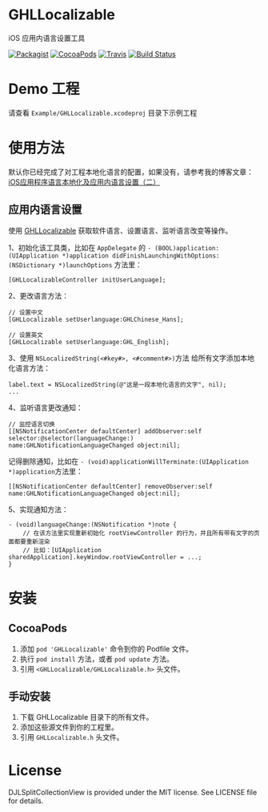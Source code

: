 # GHLLocalizable

iOS 应用内语言设置工具

[![Packagist](https://img.shields.io/badge/license-MIT-green.svg)](https://raw.githubusercontent.com/gonghonglou/GHLLocalizable/master/LICENSE)
[![CocoaPods](https://img.shields.io/badge/pod-v1.3.1-green.svg)](https://cocoapods.org/pods/GHLLocalizable)
[![Travis](https://img.shields.io/badge/platform-ios-green.svg)](https://www.apple.com/nl/ios)
[![Build Status](https://travis-ci.org/gonghonglou/GHLLocalizable.svg?branch=master)](https://travis-ci.org/gonghonglou/GHLLocalizable)


# Demo 工程
请查看 `Example/GHLLocalizable.xcodeproj` 目录下示例工程

# 使用方法

默认你已经完成了对工程本地化语言的配置，如果没有，请参考我的博客文章：[iOS应用程序语言本地化及应用内语言设置（二）](http://gonghonglou.com/2018/03/14/set-language-2/)

## 应用内语言设置

使用 [GHLLocalizable](https://github.com/gonghonglou/GHLLocalizable) 获取软件语言、设置语言、监听语言改变等操作。

1、初始化该工具类，比如在 `AppDelegate` 的 `- (BOOL)application:(UIApplication *)application didFinishLaunchingWithOptions:(NSDictionary *)launchOptions` 方法里：
```
[GHLLocalizableController initUserLanguage];
```

2、更改语言方法：
```
// 设置中文
[GHLLocalizable setUserlanguage:GHLChinese_Hans];

// 设置英文
[GHLLocalizable setUserlanguage:GHL_English];
```

3、使用 `NSLocalizedString(<#key#>, <#comment#>)`方法 给所有文字添加本地化语言方法：
```
label.text = NSLocalizedString(@"这是一段本地化语言的文字", nil);
...
```

4、监听语言更改通知：
```
// 监控语言切换
[[NSNotificationCenter defaultCenter] addObserver:self selector:@selector(languageChange:) name:GHLNotificationLanguageChanged object:nil];
```

记得删除通知，比如在 `- (void)applicationWillTerminate:(UIApplication *)application`方法里：
```
[[NSNotificationCenter defaultCenter] removeObserver:self name:GHLNotificationLanguageChanged object:nil];
```

5、实现通知方法：
```
- (void)languageChange:(NSNotification *)note {
    // 在该方法里实现重新初始化 rootViewController 的行为，并且所有带有文字的页面都要重新渲染
    // 比如：[UIApplication sharedApplication].keyWindow.rootViewController = ...;
}
```

# 安装
## CocoaPods
1. 添加 `pod 'GHLLocalizable'` 命令到你的 Podfile 文件。
2. 执行 `pod install` 方法，或者 `pod update` 方法。
3. 引用 `<GHLLocalizable/GHLLocalizable.h>` 头文件。

## 手动安装
1. 下载 GHLLocalizable 目录下的所有文件。
2. 添加这些源文件到你的工程里。
3. 引用 `GHLLocalizable.h` 头文件。

# License
DJLSplitCollectionView is provided under the MIT license. See LICENSE file for details.

